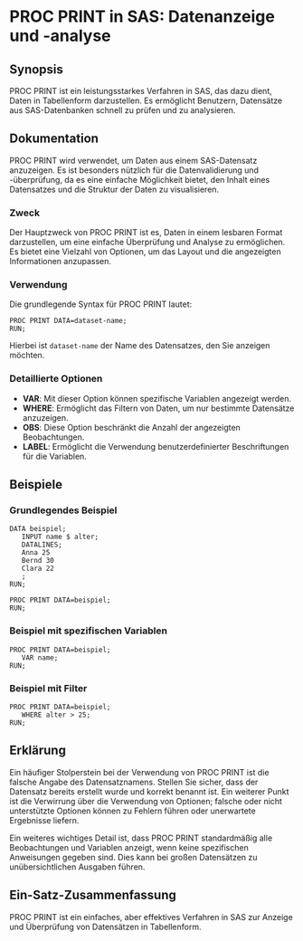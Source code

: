 <!--
Meta Description: # PROC PRINT in SAS: Datenanzeige und -analyse ## Synopsis PROC PRINT ist ein leistungsstarkes Verfahren in SAS, das dazu dient, Daten in Tabellenform...
Meta Keywords: proc, print, die, sas, und
-->

# PROC PRINT in SAS: Datenanzeige und -analyse

## Synopsis
PROC PRINT ist ein leistungsstarkes Verfahren in SAS, das dazu dient, Daten in Tabellenform darzustellen. Es ermöglicht Benutzern, Datensätze aus SAS-Datenbanken schnell zu prüfen und zu analysieren.

## Dokumentation
PROC PRINT wird verwendet, um Daten aus einem SAS-Datensatz anzuzeigen. Es ist besonders nützlich für die Datenvalidierung und -überprüfung, da es eine einfache Möglichkeit bietet, den Inhalt eines Datensatzes und die Struktur der Daten zu visualisieren.

### Zweck
Der Hauptzweck von PROC PRINT ist es, Daten in einem lesbaren Format darzustellen, um eine einfache Überprüfung und Analyse zu ermöglichen. Es bietet eine Vielzahl von Optionen, um das Layout und die angezeigten Informationen anzupassen.

### Verwendung
Die grundlegende Syntax für PROC PRINT lautet:

```sas
PROC PRINT DATA=dataset-name;
RUN;
```

Hierbei ist `dataset-name` der Name des Datensatzes, den Sie anzeigen möchten. 

### Detaillierte Optionen
- **VAR**: Mit dieser Option können spezifische Variablen angezeigt werden.
- **WHERE**: Ermöglicht das Filtern von Daten, um nur bestimmte Datensätze anzuzeigen.
- **OBS**: Diese Option beschränkt die Anzahl der angezeigten Beobachtungen.
- **LABEL**: Ermöglicht die Verwendung benutzerdefinierter Beschriftungen für die Variablen.

## Beispiele

### Grundlegendes Beispiel
```sas
DATA beispiel;
   INPUT name $ alter;
   DATALINES;
   Anna 25
   Bernd 30
   Clara 22
   ;
RUN;

PROC PRINT DATA=beispiel;
RUN;
```

### Beispiel mit spezifischen Variablen
```sas
PROC PRINT DATA=beispiel;
   VAR name;
RUN;
```

### Beispiel mit Filter
```sas
PROC PRINT DATA=beispiel;
   WHERE alter > 25;
RUN;
```

## Erklärung
Ein häufiger Stolperstein bei der Verwendung von PROC PRINT ist die falsche Angabe des Datensatznamens. Stellen Sie sicher, dass der Datensatz bereits erstellt wurde und korrekt benannt ist. Ein weiterer Punkt ist die Verwirrung über die Verwendung von Optionen; falsche oder nicht unterstützte Optionen können zu Fehlern führen oder unerwartete Ergebnisse liefern.

Ein weiteres wichtiges Detail ist, dass PROC PRINT standardmäßig alle Beobachtungen und Variablen anzeigt, wenn keine spezifischen Anweisungen gegeben sind. Dies kann bei großen Datensätzen zu unübersichtlichen Ausgaben führen.

## Ein-Satz-Zusammenfassung
PROC PRINT ist ein einfaches, aber effektives Verfahren in SAS zur Anzeige und Überprüfung von Datensätzen in Tabellenform.